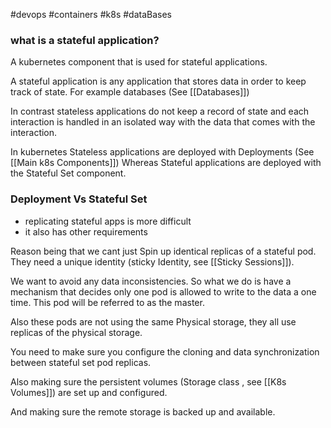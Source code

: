 #devops #containers #k8s #dataBases 

### what is a stateful application?

A kubernetes component that is used for stateful applications.

A stateful application is any application that stores data in order to keep track of state. For example databases (See [[Databases]]) 

In contrast stateless applications do not keep a record of state and each interaction is handled in an isolated way with the data that comes with the interaction. 

In kubernetes Stateless applications are deployed with Deployments (See [[Main k8s Components]]) Whereas Stateful applications are deployed with the Stateful Set component. 

### Deployment Vs Stateful Set

- replicating stateful apps is more difficult 
- it also has other requirements

Reason being that we cant just Spin up identical replicas of a stateful pod. They need a unique identity (sticky Identity, see [[Sticky Sessions]]). 

We want to avoid any data inconsistencies. So what we do is have a mechanism that decides only one pod is allowed to write to the data a one time. This pod will be referred to as the master. 

Also these pods are not using the same Physical storage, they all use replicas of the physical storage. 

You need to make sure you configure the cloning and data synchronization between stateful set pod replicas. 

Also making sure the persistent volumes (Storage class , see [[K8s Volumes]]) are set up and configured.

And making sure the remote storage is backed up and available.